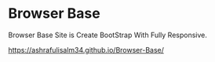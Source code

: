 # Browser Base
Browser Base Site is Create BootStrap With Fully Responsive.

https://ashrafulisalm34.github.io/Browser-Base/
